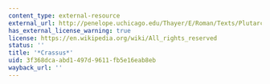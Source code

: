 ```yaml
---
content_type: external-resource
external_url: http://penelope.uchicago.edu/Thayer/E/Roman/Texts/Plutarch/Lives/Crassus*.html
has_external_license_warning: true
license: https://en.wikipedia.org/wiki/All_rights_reserved
status: ''
title: '*Crassus*'
uid: 3f368dca-abd1-497d-9611-fb5e16eab8eb
wayback_url: ''
---
```

